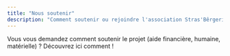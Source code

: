 ```yaml
---
title: "Nous soutenir"
description: "Comment soutenir ou rejoindre l'association Stras'Bêrgerie"
---
```


Vous vous demandez comment soutenir le projet (aide financière, humaine, matérielle) ?
Découvrez ici comment !